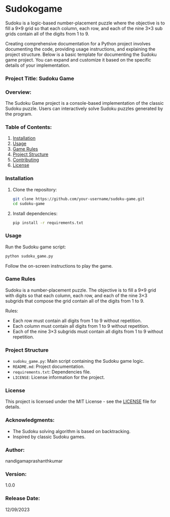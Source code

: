 # Sudokogame
Sudoku is a logic-based number-placement puzzle where the objective is to fill a 9×9 grid so that each column, each row, and each of the nine 3×3 sub grids contain all of the digits from 1 to 9.

Creating comprehensive documentation for a Python project involves documenting the code, providing usage instructions, and explaining the project structure. Below is a basic template for documenting the Sudoku game project. You can expand and customize it based on the specific details of your implementation.

### Project Title: Sudoku Game

### Overview:
The Sudoku Game project is a console-based implementation of the classic Sudoku puzzle. Users can interactively solve Sudoku puzzles generated by the program.

### Table of Contents:
1. [Installation](#installation)
2. [Usage](#usage)
3. [Game Rules](#game-rules)
4. [Project Structure](#project-structure)
5. [Contributing](#contributing)
6. [License](#license)

### Installation <a name="installation"></a>
1. Clone the repository:
   ```bash
   git clone https://github.com/your-username/sudoku-game.git
   cd sudoku-game
   ```

2. Install dependencies:
   ```bash
   pip install -r requirements.txt
   ```

### Usage <a name="usage"></a>
Run the Sudoku game script:
   ```bash
   python sudoku_game.py
   ```

Follow the on-screen instructions to play the game.

### Game Rules <a name="game-rules"></a>
Sudoku is a number-placement puzzle. The objective is to fill a 9×9 grid with digits so that each column, each row, and each of the nine 3×3 subgrids that compose the grid contain all of the digits from 1 to 9.

Rules:
- Each row must contain all digits from 1 to 9 without repetition.
- Each column must contain all digits from 1 to 9 without repetition.
- Each of the nine 3×3 subgrids must contain all digits from 1 to 9 without repetition.

### Project Structure <a name="project-structure"></a>
- `sudoku_game.py`: Main script containing the Sudoku game logic.
- `README.md`: Project documentation.
- `requirements.txt`: Dependencies file.
- `LICENSE`: License information for the project.

### License <a name="license"></a>
This project is licensed under the MIT License - see the [LICENSE](LICENSE) file for details.

### Acknowledgments:
- The Sudoku solving algorithm is based on backtracking.
- Inspired by classic Sudoku games.

### Author:
nandigamaprashanthkumar

### Version:
1.0.0

### Release Date:
12/09/2023
